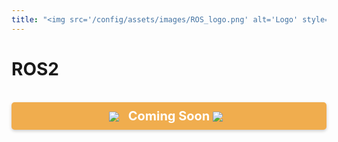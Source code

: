 ```yaml
---
title: "<img src='/config/assets/images/ROS_logo.png' alt='Logo' style='height: 12px; vertical-align: botom; transform: translateY(0px);'> ROS2"
---
```


# ROS2

<!-- <div style="text-align: center;">
  <img src="/config/assets/images/ros_timeline.png" alt="ros_timeline" style="width: 70%;">
</div> -->

<br>
<div style="background-color:#f0ad4e; color:#ffffff; padding:10px; text-align:center; font-size:20px; font-weight:bold; border-radius:5px; box-shadow: 0px 2px 5px rgba(0, 0, 0, 0.2);">
    <img src="https://img.icons8.com/ios-filled/50/000000/under-construction.png" style="vertical-align: middle; margin-right: 10px; background-color: transparent;">
    Coming Soon
    <img src="https://img.icons8.com/ios-filled/50/000000/under-construction.png" style="vertical-align: middle; margin-right: 10px; background-color: transparent;">
</div>
<br>